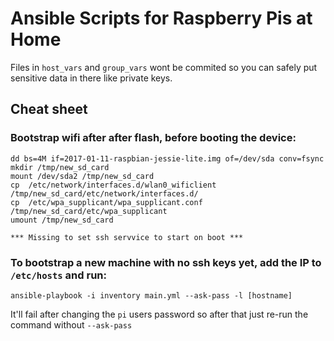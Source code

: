 # Ansible Scripts for Raspberry Pis at Home

Files in `host_vars` and `group_vars` wont be commited so you can safely put sensitive data in there like private keys.

## Cheat sheet

### Bootstrap wifi after after flash, before booting the device: 

    dd bs=4M if=2017-01-11-raspbian-jessie-lite.img of=/dev/sda conv=fsync
    mkdir /tmp/new_sd_card 
    mount /dev/sda2 /tmp/new_sd_card
    cp  /etc/network/interfaces.d/wlan0_wificlient /tmp/new_sd_card/etc/network/interfaces.d/
    cp  /etc/wpa_supplicant/wpa_supplicant.conf  /tmp/new_sd_card/etc/wpa_supplicant
    umount /tmp/new_sd_card
    
    *** Missing to set ssh servvice to start on boot ***
    
### To bootstrap a new machine with no ssh keys yet, add the IP to `/etc/hosts` and run:

    ansible-playbook -i inventory main.yml --ask-pass -l [hostname]
    
It'll fail after changing the `pi` users password so after that just re-run the command without `--ask-pass`

 